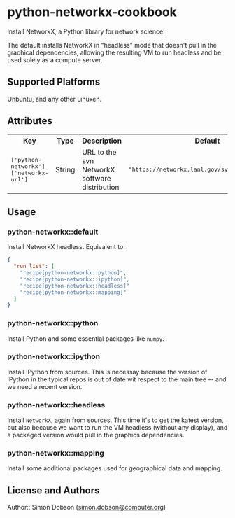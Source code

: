 # python-networkx-cookbook

Install NetworkX, a Python library for network science.

The default installs NetworkX in "headless" mode that
doesn't pull in the graohical dependencies, allowing
the resulting VM to run headless and be used solely as
a compute server.

## Supported Platforms

Unbuntu, and any other Linuxen.

## Attributes

<table>
  <tr>
    <th>Key</th>
    <th>Type</th>
    <th>Description</th>
    <th>Default</th>
  </tr>
  <tr>
    <td><tt>['python-networkx']['networkx-url']</tt></td>
    <td>String</td>
    <td>URL to the svn NetworkX software distribution</td>
    <td><tt>"https://networkx.lanl.gov/svn/networkx/trunk"</tt></td>
  </tr>
</table>

## Usage

### python-networkx::default

Install NetworkX headless. Equivalent to:

```json
{
  "run_list": [
    "recipe[python-networkx::python]",
    "recipe[python-networkx::ipython]",
    "recipe[python-networkx::headless]"
    "recipe[python-networkx::mapping]"
  ]
}
```

### python-networkx::python

Install Python and some essential packages like ```numpy```.

### python-networkx::ipython

Install IPython from sources. This is necessay because the
version of IPython in the typical repos is out of date wit
respect to the main tree -- and we need a recent version.

### python-networkx::headless

Install ```NetworkX```, again from sources. This time it's to
get the katest version, but also because we want to run the VM
headless (without any display), and a packaged version would
pull in the graphics dependencies. 

### python-networkx::mapping

Install some additional packages used for geographical data
and mapping.

## License and Authors

Author:: Simon Dobson (<simon.dobson@computer.org>)

